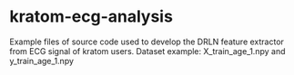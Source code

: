 # kratom-ecg-analysis

Example files of source code used to develop the DRLN feature extractor from ECG signal of kratom users.
Dataset example: X_train_age_1.npy and y_train_age_1.npy

